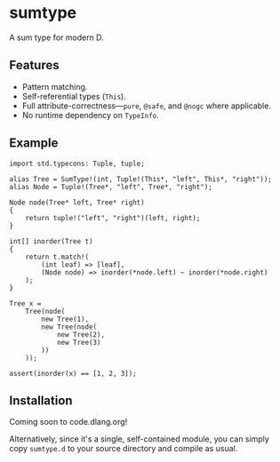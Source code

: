 sumtype
=======

A sum type for modern D.

Features
--------

- Pattern matching.
- Self-referential types (`This`).
- Full attribute-correctness—`pure`, `@safe`, and `@nogc` where applicable.
- No runtime dependency on `TypeInfo`.

Example
-------

    import std.typecons: Tuple, tuple;

    alias Tree = SumType!(int, Tuple!(This*, "left", This*, "right"));
    alias Node = Tuple!(Tree*, "left", Tree*, "right");

    Node node(Tree* left, Tree* right)
    {
        return tuple!("left", "right")(left, right);
    }

    int[] inorder(Tree t)
    {
        return t.match!(
            (int leaf) => [leaf],
            (Node node) => inorder(*node.left) ~ inorder(*node.right)
        );
    }

    Tree x =
        Tree(node(
            new Tree(1),
            new Tree(node(
                new Tree(2),
                new Tree(3)
            ))
        ));

    assert(inorder(x) == [1, 2, 3]);


Installation
------------

Coming soon to code.dlang.org!

Alternatively, since it's a single, self-contained module, you can simply copy
`sumtype.d` to your source directory and compile as usual.
